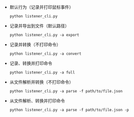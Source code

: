 - 默认行为（记录并打印鼠标事件）
  ```shell
  python listener_cli.py
  ```

- 记录并导出到文件（默认路径）
  ```shell
  python listener_cli.py -a export
  ```

- 记录并转换（不打印命令）
  ```shell
  python listener_cli.py -a convert
  ```

- 记录、转换并打印命令
  ```shell
  python listener_cli.py -a full
  ```

- 从文件解析并转换（不打印命令）
  ```shell
  python listener_cli.py -a parse -f path/to/file.json
  ```

- 从文件解析、转换并打印命令
  ```shell
  python listener_cli.py -a parse -f path/to/file.json -p
  ```